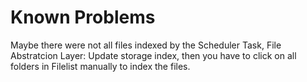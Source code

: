 Known Problems
==============

Maybe there were not all files indexed by the Scheduler Task, File Abstratcion Layer: Update storage index, then you have to click on all folders in Filelist manually to index the files.
